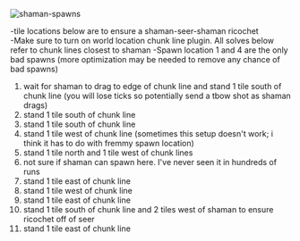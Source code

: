 
![shaman-spawns](https://github.com/brumah/fortis-colosseum/assets/143656154/10de75d8-f36d-4d9f-a681-f535aa5f5c81)

-tile locations below are to ensure a shaman-seer-shaman ricochet  
-Make sure to turn on world location chunk line plugin. All solves below refer to chunk lines closest to shaman
-Spawn location 1 and 4 are the only bad spawns (more optimization may be needed to remove any chance of bad spawns)

1. wait for shaman to drag to edge of chunk line and stand 1 tile south of chunk line (you will lose ticks so potentially send a tbow shot as shaman drags)
2. stand 1 tile south of chunk line
3. stand 1 tile south of chunk line
4. stand 1 tile west of chunk line (sometimes this setup doesn't work; i think it has to do with fremmy spawn location)
5. stand 1 tile north and 1 tile west of chunk lines
6. not sure if shaman can spawn here. I've never seen it in hundreds of runs
7. stand 1 tile east of chunk line
8. stand 1 tile west of chunk line
9. stand 1 tile east of chunk line
10. stand 1 tile south of chunk line and 2 tiles west of shaman to ensure ricochet off of seer 
11. stand 1 tile east of chunk line
